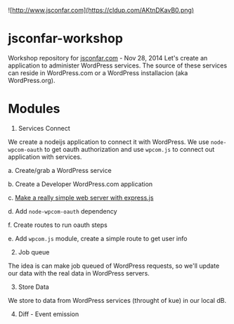 ![http://www.jsconfar.com](https://cldup.com/AKtnDKavB0.png)

jsconfar-workshop
=================

Workshop repository for [jsconfar.com](http://www.jsconfar.com) - Nov 28, 2014
Let's create an application to administer WordPress services. The source of
these services can reside in WordPress.com or a WordPress installacion (aka
WordPress.org).

# Modules

1. Services Connect

  We create a nodeijs application to connect it with WordPress.
  We use `node-wpcom-oauth` to get oauth authorization and use `wpcom.js` to
  connect out application with services.

  a. Create/grab a WordPress service

  b. Create a Developer WordPress.com application

  c. [Make a really simple web server with express.js](./module-01/c/Readme.md)

  d. Add `node-wpcom-oauth` dependency

  f. Create routes to run oauth steps

  e. Add `wpcom.js` module, create a simple route to get user info

2. Job queue

  The idea is can make job queued of WordPress requests, so we'll update our
  data with the real data in WordPress servers.

3. Store Data

  We store to data from WordPress services (throught of kue) in our local dB.

4. Diff - Event emission
